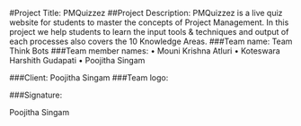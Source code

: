 #Project Title: PMQuizzez 
##Project Description: 
     PMQuizzez is a live quiz website for students to master the concepts of Project Management. In this project we help students to learn the input tools & techniques and output of each processes also covers the 10 Knowledge Areas.
###Team name: Team Think Bots
###Team member names:
•	Mouni Krishna Atluri
•	Koteswara Harshith Gudapati
•	Poojitha Singam

###Client: Poojitha Singam
###Team logo:



###Signature:

Poojitha Singam

            

